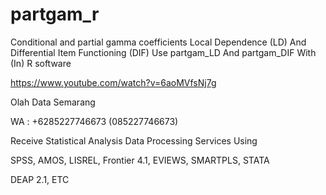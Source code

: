 # partgam_r
Conditional and partial gamma coefficients Local Dependence (LD) And Differential Item Functioning (DIF) Use partgam_LD And partgam_DIF With (In) R software

https://www.youtube.com/watch?v=6aoMVfsNj7g

Olah Data Semarang

WA : +6285227746673 (085227746673)

Receive Statistical Analysis Data Processing Services Using

SPSS, AMOS, LISREL, Frontier 4.1, EVIEWS, SMARTPLS, STATA

DEAP 2.1, ETC
